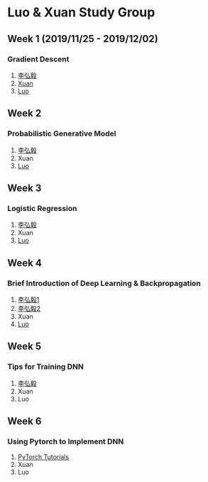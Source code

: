 # Luo & Xuan Study Group

## Week 1 (2019/11/25 - 2019/12/02)
### Gradient Descent
1. [李弘毅](https://www.youtube.com/watch?v=yKKNr-QKz2Q&list=PLJV_el3uVTsPy9oCRY30oBPNLCo89yu49&index=6)
2. [Xuan](./Xuan/note_gradient_descent.ipynb)
3. [Luo](./Luo/Gradient_Descent_2019_1125.ipynb)

## Week 2
### Probabilistic Generative Model
1. [李弘毅](https://www.youtube.com/watch?v=fZAZUYEeIMg&list=PLJV_el3uVTsPy9oCRY30oBPNLCo89yu49&index=9)
2. Xuan
3. [Luo](./Luo/Naive_Bayes_2019_1206.ipynb)

## Week 3
### Logistic Regression
1. [李弘毅](https://www.youtube.com/watch?v=hSXFuypLukA&list=PLJV_el3uVTsPy9oCRY30oBPNLCo89yu49&index=10)
2. Xuan
3. [Luo](./Luo/Logistic_Regression_2019_1214.ipynb)

## Week 4
### Brief Introduction of Deep Learning & Backpropagation
1. [李弘毅1](https://www.youtube.com/watch?v=Dr-WRlEFefw&list=PLJV_el3uVTsPy9oCRY30oBPNLCo89yu49&index=11)
2. [李弘毅2](https://www.youtube.com/watch?v=ibJpTrp5mcE&list=PLJV_el3uVTsPy9oCRY30oBPNLCo89yu49&index=12)
3. Xuan
4. [Luo](./Luo/Backpropagation_implement_2020_0103.py)

## Week 5 
### Tips for Training DNN
1. [李弘毅](https://www.youtube.com/watch?v=xki61j7z-30&list=PLJV_el3uVTsPy9oCRY30oBPNLCo89yu49&index=16)
2. Xuan
3. Luo

## Week 6
### Using Pytorch to Implement DNN
1. [PyTorch Tutorials](https://pytorch.org/tutorials/beginner/deep_learning_60min_blitz.html)
2. Xuan
3. Luo
